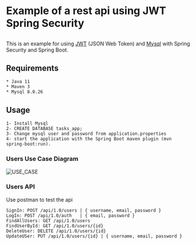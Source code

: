 # Example of a rest api using JWT Spring Security

##
This is an example for using [JWT](https://jwt.io/) (JSON Web Token)  and [Mysql](https://www.mysql.com/) with Spring Security and Spring Boot.

## Requirements
```
* Java 11
* Maven 3
* Mysql 8.0.26
```

## Usage
```
1- Install Mysql 
2- CREATE DATABASE tasks_app;
3- Change mysql user and password from application.properties
4- start the application with the Spring Boot maven plugin (mvn spring-boot:run).
```

### Users Use Case Diagram
![USE_CASE](https://i.ibb.co/1m4ntzZ/usecase.png)

### Users API
Use postman to test the api
```
SignIn: POST /api/1.0/users | { username, email, password }
LogIn: POST /api/1.0/auth   | { email, password }
FindAllUsers: GET /api/1.0/users
FindUserById: GET /api/1.0/users/{id}
DeleteUser: DELETE /api/1.0/users/{id}
UpdateUSer: PUT /api/1.0/users/{id} | { username, email, password }
```